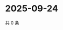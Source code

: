 # 2025-09-24

共 0 条

<!-- BEGIN ZHIHUVIDEO -->
<!-- 最后更新时间 Wed Sep 24 2025 00:14:02 GMT+0800 (China Standard Time) -->

<!-- END ZHIHUVIDEO -->
